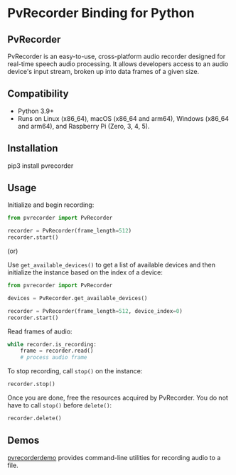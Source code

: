 # PvRecorder Binding for Python

## PvRecorder

PvRecorder is an easy-to-use, cross-platform audio recorder designed for real-time speech audio processing. It allows developers access to an audio device's input stream, broken up into data frames of a given size.

## Compatibility

- Python 3.9+
- Runs on Linux (x86_64), macOS (x86_64 and arm64), Windows (x86_64 and arm64), and Raspberry Pi (Zero, 3, 4, 5).

## Installation

pip3 install pvrecorder

## Usage

Initialize and begin recording:

```python
from pvrecorder import PvRecorder

recorder = PvRecorder(frame_length=512)
recorder.start()
```

(or)

Use `get_available_devices()` to get a list of available devices and then initialize the instance based on the index of a device:

```python
from pvrecorder import PvRecorder

devices = PvRecorder.get_available_devices()

recorder = PvRecorder(frame_length=512, device_index=0)
recorder.start()
```

Read frames of audio:

```python
while recorder.is_recording:
    frame = recorder.read()
    # process audio frame
```

To stop recording, call `stop()` on the instance:

```python
recorder.stop()
```

Once you are done, free the resources acquired by PvRecorder. You do not have to call `stop()` before `delete()`:

```python
recorder.delete()
```

## Demos

[pvrecorderdemo](https://pypi.org/project/pvrecorderdemo/) provides command-line utilities for recording audio to a file.
